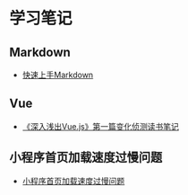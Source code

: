 # 学习笔记

## Markdown
* [快速上手Markdown](https://github.com/Irene200825/Blog/issues/1)


## Vue
* [《深入浅出Vue.js》第一篇变化侦测读书笔记](https://github.com/Irene200825/Blog/issues/2)


## 小程序首页加载速度过慢问题
* [小程序首页加载速度过慢问题](https://github.com/Irene200825/Blog/issues/5)

